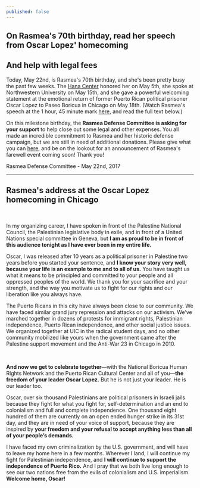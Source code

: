 ```yaml
---
published: false
---
```

## On Rasmea's 70th birthday, read her speech from Oscar Lopez' homecoming

## And help with legal fees

Today, May 22nd, is Rasmea's 70th birthday, and she's been pretty busy the past few weeks. The [Hana Center](https://www.hanacenter.org/) honored her on May 5th, she spoke at Northwestern University on May 15th, and she gave a powerful welcoming statement at the emotional return of former Puerto Rican political prisoner Oscar Lopez to Paseo Boricua in Chicago on May 18th.  (Watch Rasmea's speech at the 1 hour, 45 minute mark [here](https://www.facebook.com/chi.nbhrn/videos/10154865189209055/), and read the full text below.)

On this milestone birthday, the **Rasmea Defense Committee is asking for your support** to help close out some legal and other expenses.  You all made an incredible commitment to Rasmea and her historic defense campaign, but we are still in need of additional donations.  Please give what you can [here](http://justice4rasmea.org/donate/), and be on the lookout for an announcement of Rasmea's farewell event coming soon! Thank you!

Rasmea Defense Committee - May 22nd, 2017

***************************

## Rasmea's address at the Oscar Lopez homecoming in Chicago

​

In my organizing career, I have spoken in front of the Palestine National Council, the Palestinian legislative body in exile, and in front of a United Nations special committee in Geneva, but **I am as proud to be in front of this audience tonight as I have ever been in my entire life.**

Oscar, I was released after 10 years as a political prisoner in Palestine two years before you started your sentence, and **I know your story very well, because your life is an example to me and to all of us.** You have taught us what it means to be principled and committed to your people and all oppressed peoples of the world. We thank you for your sacrifice and your strength, and the way you motivate us to fight for our rights and our liberation like you always have.

The Puerto Ricans in this city have always been close to our community. We have faced similar grand jury repression and attacks on our activism. We’ve marched together in dozens of protests for immigrant rights, Palestinian independence, Puerto Rican independence, and other social justice issues. We organized together at UIC in the radical student days, and no other community mobilized like yours when the government came after the Palestine support movement and the Anti-War 23 in Chicago in 2010.


​

**And now we get to celebrate together**—with the National Boricua Human Rights Network and the Puerto Rican Cultural Center and all of you—**the freedom of your leader Oscar Lopez.** But he is not just your leader. He is our leader too.

Oscar, over six thousand Palestinians are political prisoners in Israeli jails because they fight for what you fight for, self-determination and an end to colonialism and full and complete independence. One thousand eight hundred of them are currently on an open ended hunger strike in its 31st day, and they are in need of your voice of support, because they are inspired by **your freedom and your refusal to accept anything less than all of your people’s demands.**

I have faced my own criminalization by the U.S. government, and will have to leave my home here in a few months. Wherever I land, I will continue my fight for Palestinian independence, and **I will continue to support the independence of Puerto Rico.** And I pray that we both live long enough to see our two nations free from the evils of colonialism and U.S. imperialism. **Welcome home, Oscar!**
